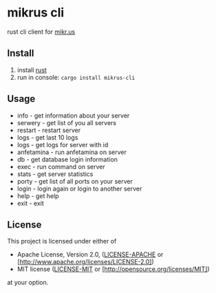 # mikrus cli

rust cli client for [mikr.us](https://mikr.us)

## Install
1. install [rust](https://rustup.rs/)
2. run in console: `cargo install mikrus-cli`


## Usage

* info - get information about your server
* serwery - get list of you all servers
* restart - restart server
* logs - get last 10 logs
* logs <id> - get logs for server with id <id>
* anfetamina - run anfetamina on server
* db - get database login information
* exec <command> - run command on server
* stats - get server statistics
* porty - get list of all ports on your server
* login - login again or login to another server
* help - get help
* exit - exit

## License

This project is licensed under either of

* Apache License, Version 2.0, ([LICENSE-APACHE](LICENSE-APACHE) or
  [http://www.apache.org/licenses/LICENSE-2.0])
* MIT license ([LICENSE-MIT](LICENSE-MIT) or
  [http://opensource.org/licenses/MIT])

at your option.